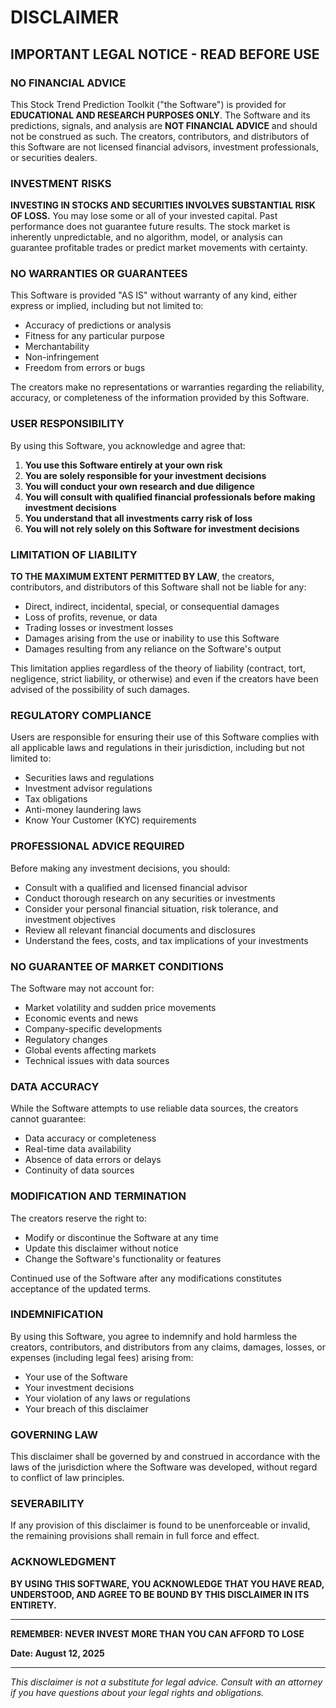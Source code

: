 # DISCLAIMER

## IMPORTANT LEGAL NOTICE - READ BEFORE USE

### NO FINANCIAL ADVICE

This Stock Trend Prediction Toolkit ("the Software") is provided for **EDUCATIONAL AND RESEARCH PURPOSES ONLY**. The Software and its predictions, signals, and analysis are **NOT FINANCIAL ADVICE** and should not be construed as such. The creators, contributors, and distributors of this Software are not licensed financial advisors, investment professionals, or securities dealers.

### INVESTMENT RISKS

**INVESTING IN STOCKS AND SECURITIES INVOLVES SUBSTANTIAL RISK OF LOSS.** You may lose some or all of your invested capital. Past performance does not guarantee future results. The stock market is inherently unpredictable, and no algorithm, model, or analysis can guarantee profitable trades or predict market movements with certainty.

### NO WARRANTIES OR GUARANTEES

This Software is provided "AS IS" without warranty of any kind, either express or implied, including but not limited to:
- Accuracy of predictions or analysis
- Fitness for any particular purpose
- Merchantability
- Non-infringement
- Freedom from errors or bugs

The creators make no representations or warranties regarding the reliability, accuracy, or completeness of the information provided by this Software.

### USER RESPONSIBILITY

By using this Software, you acknowledge and agree that:

1. **You use this Software entirely at your own risk**
2. **You are solely responsible for your investment decisions**
3. **You will conduct your own research and due diligence**
4. **You will consult with qualified financial professionals before making investment decisions**
5. **You understand that all investments carry risk of loss**
6. **You will not rely solely on this Software for investment decisions**

### LIMITATION OF LIABILITY

**TO THE MAXIMUM EXTENT PERMITTED BY LAW**, the creators, contributors, and distributors of this Software shall not be liable for any:
- Direct, indirect, incidental, special, or consequential damages
- Loss of profits, revenue, or data
- Trading losses or investment losses
- Damages arising from the use or inability to use this Software
- Damages resulting from any reliance on the Software's output

This limitation applies regardless of the theory of liability (contract, tort, negligence, strict liability, or otherwise) and even if the creators have been advised of the possibility of such damages.

### REGULATORY COMPLIANCE

Users are responsible for ensuring their use of this Software complies with all applicable laws and regulations in their jurisdiction, including but not limited to:
- Securities laws and regulations
- Investment advisor regulations
- Tax obligations
- Anti-money laundering laws
- Know Your Customer (KYC) requirements

### PROFESSIONAL ADVICE REQUIRED

Before making any investment decisions, you should:
- Consult with a qualified and licensed financial advisor
- Conduct thorough research on any securities or investments
- Consider your personal financial situation, risk tolerance, and investment objectives
- Review all relevant financial documents and disclosures
- Understand the fees, costs, and tax implications of your investments

### NO GUARANTEE OF MARKET CONDITIONS

The Software may not account for:
- Market volatility and sudden price movements
- Economic events and news
- Company-specific developments
- Regulatory changes
- Global events affecting markets
- Technical issues with data sources

### DATA ACCURACY

While the Software attempts to use reliable data sources, the creators cannot guarantee:
- Data accuracy or completeness
- Real-time data availability
- Absence of data errors or delays
- Continuity of data sources

### MODIFICATION AND TERMINATION

The creators reserve the right to:
- Modify or discontinue the Software at any time
- Update this disclaimer without notice
- Change the Software's functionality or features

Continued use of the Software after any modifications constitutes acceptance of the updated terms.

### INDEMNIFICATION

By using this Software, you agree to indemnify and hold harmless the creators, contributors, and distributors from any claims, damages, losses, or expenses (including legal fees) arising from:
- Your use of the Software
- Your investment decisions
- Your violation of any laws or regulations
- Your breach of this disclaimer

### GOVERNING LAW

This disclaimer shall be governed by and construed in accordance with the laws of the jurisdiction where the Software was developed, without regard to conflict of law principles.

### SEVERABILITY

If any provision of this disclaimer is found to be unenforceable or invalid, the remaining provisions shall remain in full force and effect.

### ACKNOWLEDGMENT

**BY USING THIS SOFTWARE, YOU ACKNOWLEDGE THAT YOU HAVE READ, UNDERSTOOD, AND AGREE TO BE BOUND BY THIS DISCLAIMER IN ITS ENTIRETY.**

---

**REMEMBER: NEVER INVEST MORE THAN YOU CAN AFFORD TO LOSE**

**Date: August 12, 2025**

---

*This disclaimer is not a substitute for legal advice. Consult with an attorney if you have questions about your legal rights and obligations.*
